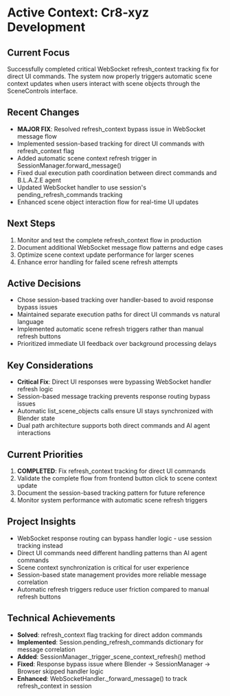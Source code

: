 # Active Context: Cr8-xyz Development

## Current Focus

Successfully completed critical WebSocket refresh_context tracking fix for direct UI commands. The system now properly triggers automatic scene context updates when users interact with scene objects through the SceneControls interface.

## Recent Changes

- **MAJOR FIX**: Resolved refresh_context bypass issue in WebSocket message flow
- Implemented session-based tracking for direct UI commands with refresh_context flag
- Added automatic scene context refresh trigger in SessionManager.forward_message()
- Fixed dual execution path coordination between direct commands and B.L.A.Z.E agent
- Updated WebSocket handler to use session's pending_refresh_commands tracking
- Enhanced scene object interaction flow for real-time UI updates

## Next Steps

1. Monitor and test the complete refresh_context flow in production
2. Document additional WebSocket message flow patterns and edge cases
3. Optimize scene context update performance for larger scenes
4. Enhance error handling for failed scene refresh attempts

## Active Decisions

- Chose session-based tracking over handler-based to avoid response bypass issues
- Maintained separate execution paths for direct UI commands vs natural language
- Implemented automatic scene refresh triggers rather than manual refresh buttons
- Prioritized immediate UI feedback over background processing delays

## Key Considerations

- **Critical Fix**: Direct UI responses were bypassing WebSocket handler refresh logic
- Session-based message tracking prevents response routing bypass issues
- Automatic list_scene_objects calls ensure UI stays synchronized with Blender state
- Dual path architecture supports both direct commands and AI agent interactions

## Current Priorities

1. **COMPLETED**: Fix refresh_context tracking for direct UI commands
2. Validate the complete flow from frontend button click to scene context update
3. Document the session-based tracking pattern for future reference
4. Monitor system performance with automatic scene refresh triggers

## Project Insights

- WebSocket response routing can bypass handler logic - use session tracking instead
- Direct UI commands need different handling patterns than AI agent commands
- Scene context synchronization is critical for user experience
- Session-based state management provides more reliable message correlation
- Automatic refresh triggers reduce user friction compared to manual refresh buttons

## Technical Achievements

- **Solved**: refresh_context flag tracking for direct addon commands
- **Implemented**: Session.pending_refresh_commands dictionary for message correlation
- **Added**: SessionManager.\_trigger_scene_context_refresh() method
- **Fixed**: Response bypass issue where Blender → SessionManager → Browser skipped handler logic
- **Enhanced**: WebSocketHandler.\_forward_message() to track refresh_context in session
